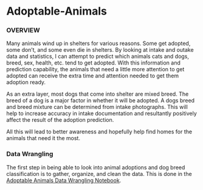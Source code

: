 # Adoptable-Animals
### OVERVIEW

Many animals wind up in shelters for various reasons.  Some get adopted, some don’t, and some even die in shelters.  By looking at intake and outake data and statistics, I can attempt to predict which animals cats and dogs, breed, sex, health, etc. tend to get adopted.  With this information and prediction capability, the animals that need a little more attention to get adopted can receive the extra time and attention needed to get them adoption ready.  

As an extra layer, most dogs that come into shelter are mixed breed.  The breed of a dog is a major factor in whether it will be adopted.  A dogs breed and breed mixture can be determined from intake photographs.  This will help to increase accuracy in intake documentation and resultantly positively affect the result of the adoption prediction.

All this will lead to better awareness and hopefully help find homes for the animals that need it the most.

### Data Wrangling
The first step in being able to look into animal adoptions and dog breed classification is to gather, organize, and clean the data.  This is done in the [Adoptable Animals Data Wrangling Notebook](https).
